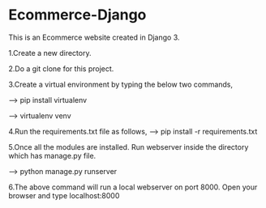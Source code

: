 # Ecommerce-Django
This is an Ecommerce website created in Django 3. 

1.Create a new directory.

2.Do a git clone for this project.

3.Create a virtual environment by typing the below two commands,

--> pip install virtualenv

--> virtualenv venv

4.Run the requirements.txt file as follows,
--> pip install -r requirements.txt

5.Once all the modules are installed. Run webserver inside the directory which has manage.py file.

--> python manage.py runserver

6.The above command will run a local webserver on port 8000. Open your browser and type
localhost:8000

